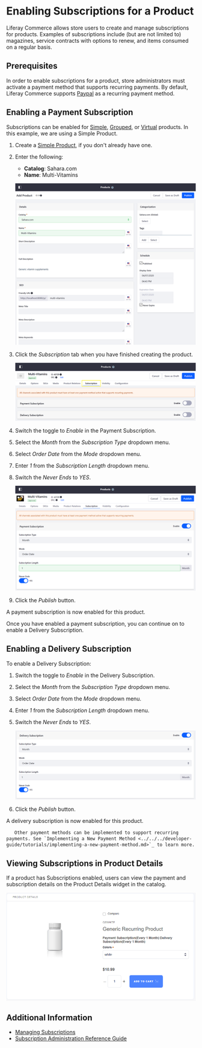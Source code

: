# Enabling Subscriptions for a Product

Liferay Commerce allows store users to create and manage subscriptions for products. Examples of subscriptions include (but are not limited to) magazines, service contracts with options to renew, and items consumed on a regular basis.

## Prerequisites

In order to enable subscriptions for a product, store administrators must activate a payment method that supports recurring payments. By default, Liferay Commerce supports [Paypal](../../../store-administration/configuring-payment-methods/paypal.md) as a recurring payment method.

## Enabling a Payment Subscription

Subscriptions can be enabled for [Simple](../product-types/creating-a-simple-product.md), [Grouped](../product-types/creating-a-grouped-product.md), or [Virtual](../product-types/creating-a-virtual-product.md) products. In this example, we are using a Simple Product.

1. Create a [Simple Product](../product-types/creating-a-simple-product.md), if you don't already have one.
1. Enter the following:

    - **Catalog**: Sahara.com
    - **Name**: Multi-Vitamins

    ![Creating a simple product](./enabling-subscriptions-for-a-product/images/01.png)

1. Click the _Subscription_ tab when you have finished creating the product.

    ![Creating a simple product](./enabling-subscriptions-for-a-product/images/02.png)

1. Switch the toggle to _Enable_ in the Payment Subscription.
1. Select the _Month_ from the _Subscription Type_ dropdown menu.
1. Select _Order Date_ from the _Mode_ dropdown menu.
1. Enter _1_ from the _Subscription Length_ dropdown menu.
1. Switch the _Never Ends_ to _YES_.

    ![Configure payment subscription](./enabling-subscriptions-for-a-product/images/03.png)

1. Click the _Publish_ button.

A payment subscription is now enabled for this product.

Once you have enabled a payment subscription, you can continue on to enable a Delivery Subscription.

## Enabling a Delivery Subscription

To enable a Delivery Subscription:

1. Switch the toggle to _Enable_ in the Delivery Subscription.
1. Select the _Month_ from the _Subscription Type_ dropdown menu.
1. Select _Order Date_ from the _Mode_ dropdown menu.
1. Enter _1_ from the _Subscription Length_ dropdown menu.
1. Switch the _Never Ends_ to _YES_.

    ![Configure delivery subscription](./enabling-subscriptions-for-a-product/images/04.png)

1. Click the _Publish_ button.

A delivery subscription is now enabled for this product.

```tip::
   Other payment methods can be implemented to support recurring payments. See `Implementing a New Payment Method <../../../developer-guide/tutorials/implementing-a-new-payment-method.md>`_ to learn more.
```

## Viewing Subscriptions in Product Details

If a product has Subscriptions enabled, users can view the payment and subscription details on the Product Details widget in the catalog.

![Payment and Delivery Subscription details are displayed in the Product Detail widget.](./enabling-subscriptions-for-a-product/images/05.png)

## Additional Information

-   [Managing Subscriptions](../../../orders-and-fulfillment/subscriptions/managing-subscriptions.md)
-   [Subscription Administration Reference Guide](../../../orders-and-fulfillment/subscriptions/subscription-administration-reference-guide.md)
